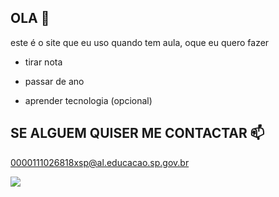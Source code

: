 ## OLA 🤡

este é o site que eu uso quando tem aula, oque eu quero fazer

 - tirar nota
 
 - passar de ano
 
 - aprender tecnologia (opcional)


## SE ALGUEM QUISER ME CONTACTAR 📫

0000111026818xsp@al.educacao.sp.gov.br


![](https://tenor.com/pt-BR/view/steve-harvey-cry-crying-drunk-drink-gif-7667356078973990244)
